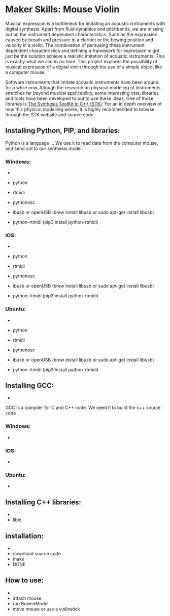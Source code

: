 # Maker Skills: Mouse Violin 

Musical expression is a bottleneck for imitating an acoustic isntruments with digital synthesis. Apart from fluid dynamics and pitchbends, we are missing out on the instrument dependent characteristics. Such as the expression caused by breath and pressure in a clarinet or the bowing position and velocity in a violin. The combination of persueing these instrument dependent characteristics and defining a framework for expression might just be the solution achieve a realistic imitation of acoustic instruments. This is exactly what we aim to do here. This project explores the possibility of musical expression of a digital violin through the use of a simple object like a computer mouse. 

Software instruments that imitate acoustic instruments have been around for a while now. Altough the research on physical modeling of instruments stretches far beyond musical applicability, some interesting vsts, libraries and tools have been developed to put to use these ideas. One of those libraries is [The Synthesis ToolKit in C++ (STK)](https://ccrma.stanford.edu/software/stk/ "The Synthesis ToolKit in C++ (STK)"). For an in depth overview of how this physical modelling works, it is highly recommended to browse through the STK website and source code.

## Installing Python, PIP, and libraries:

Python is a language ... We use it to read data from the computer mouse, and send out to our synthesis model.

### Windows:
-

 - python
 - rtmidi
 - pythonosc
 - ibusb or openUSB (brew install libusb or sudo apt-get install libusb)
 - python-rtmidi (pip3 install python-rtmidi)
 
### IOS:
-

 - python
 - rtmidi
 - pythonosc
 - ibusb or openUSB (brew install libusb or sudo apt-get install libusb)
 - python-rtmidi (pip3 install python-rtmidi)
 
### Ubuntu:
-

 - python
 - rtmidi
 - pythonosc
 - ibusb or openUSB (brew install libusb or sudo apt-get install libusb)
 - python-rtmidi (pip3 install python-rtmidi)

 
## Installing GCC:
- 
GCC is a compiler for C and C++ code. We need it to build the c++ source code

### Windows:
-
### IOS:
-
### Ubuntu:
-

## Installing C++ libraries:
- 
- liblo




## installation:
 - 
 - download source code
 - make
 - DONE
 
## How to use:
- 
- attach mouse
- run BowedModel
- move mouse or use a violinstick

 
